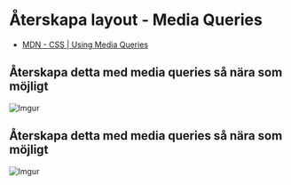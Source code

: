 # Återskapa layout - Media Queries


* [MDN - CSS | Using Media Queries](https://developer.mozilla.org/en-US/docs/Web/CSS/Media_Queries/Using_media_queries)

## Återskapa detta med media queries så nära som möjligt

![Imgur](https://i.imgur.com/6k6EcvS.gif)

## Återskapa detta med media queries så nära som möjligt

![Imgur](https://i.imgur.com/vB8nPv3.gif)